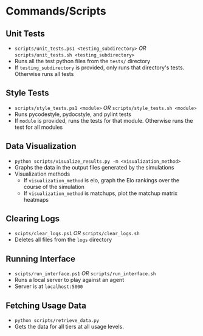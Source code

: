 # Commands/Scripts
## Unit Tests
- `scripts/unit_tests.ps1 <testing_subdirectory>` _OR_ `scripts/unit_tests.sh <testing_subdirectory>`
- Runs all the test python files from the `tests/` directory
- If `testing_subdirectory` is provided, only runs that directory's tests. Otherwise runs all tests

## Style Tests
- `scripts/style_tests.ps1 <module>` _OR_ `scripts/style_tests.sh <module>`
- Runs pycodestyle, pydocstyle, and pylint tests
- If `module` is provided, runs the tests for that module. Otherwise runs the test for all modules

## Data Visualization
- `python scripts/visualize_results.py -m <visualization_method>`
- Graphs the data in the output files generated by the simulations
- Visualization methods
  - If `visualization_method` is elo, graph the Elo rankings over the course of the simulation
  - If `visualization_method` is matchups, plot the matchup matrix heatmaps

## Clearing Logs
- `scipts/clear_logs.ps1` _OR_ `scripts/clear_logs.sh`
- Deletes all files from the `logs` directory

## Running Interface
- `scipts/run_interface.ps1` _OR_ `scripts/run_interface.sh`
- Runs a local server to play against an agent
- Server is at `localhost:5000`

## Fetching Usage Data
- `python scripts/retrieve_data.py`
- Gets the data for all tiers at all usage levels.